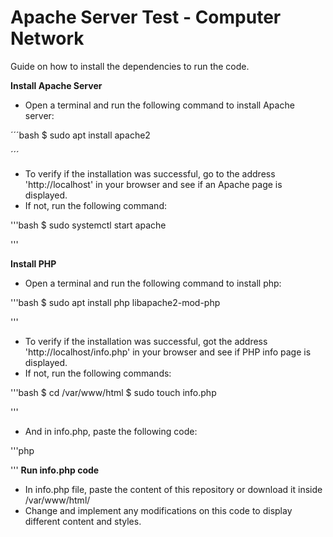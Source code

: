 # Apache Server Test - Computer Network 

Guide on how to install the dependencies to run the code.

**Install Apache Server**
- Open a terminal and run the following command to install Apache server:

´´´bash
$ sudo apt install apache2

´´´

- To verify if the installation was successful, go to the address 'http://localhost' in your browser and see if an Apache page is displayed.
- If not, run the following command:

'''bash
$ sudo systemctl start apache

'''

**Install PHP**
- Open a terminal and run the following command to install php:

'''bash
$ sudo apt install php libapache2-mod-php

'''
- To verify if the installation was successful, got the address 'http://localhost/info.php' in your browser and see if PHP info page is displayed.
- If not, run the following commands:

'''bash
$ cd /var/www/html
$ sudo touch info.php

'''
- And in info.php, paste the following code:

'''php
<?php
phpinfo();
?>

'''
**Run info.php code**
- In info.php file, paste the content of this repository or download it inside /var/www/html/
- Change and implement any modifications on this code to display different content and styles.

